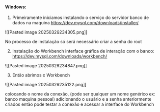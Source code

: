 
#### Windows:

1. Primeiramente iniciamos instalando o serviço do servidor banco de dados na maquina
https://dev.mysql.com/downloads/installer/

![[Pasted image 20250326234305.png]]

No processo de instalação só será necessário criar a senha do root

2. Instalação do Workbench interface gráfica de interação com o banco:
https://dev.mysql.com/downloads/workbench/

![[Pasted image 20250326234847.png]]

3. Então abrimos o Workbench 
 
![[Pasted image 20250326235122.png]]

colocando o nome da conexão, (pode ser qualquer um nome genérico ex: banco maquina pessoal) adicionando o usuário e a senha anteriormente criados então pode testar a conexão e acessar a interface do Workbench